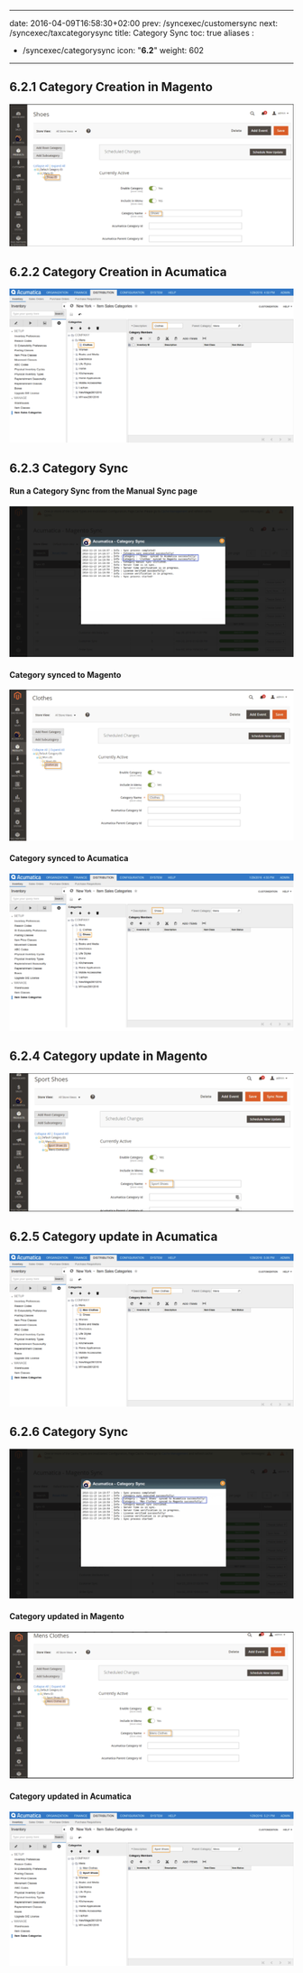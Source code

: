 
---
date: 2016-04-09T16:58:30+02:00
prev: /syncexec/customersync
next: /syncexec/taxcategorysync
title: Category Sync
toc: true
aliases :
  - /syncexec/categorysync
icon: "<b>6.2</b>"
weight: 602
---

## 6.2.1 Category Creation in Magento

![Category Creation in Magento](images/category-creation-magento.png?classes=shadow)

## 6.2.2 Category Creation in Acumatica

![Category Creation in Acumatica](images/category-creation-acumatica.png?classes=shadow)

## 6.2.3 Category Sync

#### Run a Category Sync from the Manual Sync page

![Run a Category Sync from the Manual Sync page](images/category-manual-sync.png?classes=shadow)

#### Category synced to Magento

![Category synced to Magento](images/category-synced-magento.png?classes=shadow)

#### Category synced to Acumatica

![Category synced to Acumatica](images/category-synced-acumatica.png?classes=shadow)

## 6.2.4 Category update in Magento

![Category update in Magento](images/category-update-magento.png?classes=shadow)

## 6.2.5 Category update in Acumatica

![Category update in Acumatica](images/category-update-acumatica.png?classes=shadow)

## 6.2.6 Category Sync

![Category Sync](images/category-sync-run-2.png?classes=shadow)

#### Category updated in Magento

![Category updated in Magento](images/category-updated-magento-2.png?classes=shadow)

#### Category updated in Acumatica

![Category updated in Acumatica](images/category-updated-acumatica-2.png?classes=shadow)
